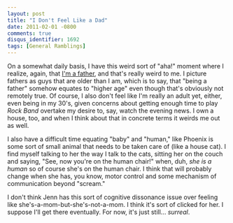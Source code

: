 ```yaml
---
layout: post
title: "I Don't Feel Like a Dad"
date: 2011-02-01 -0800
comments: true
disqus_identifier: 1692
tags: [General Ramblings]
---
```

On a somewhat daily basis, I have this weird sort of "aha!" moment where
I realize, again, that [I'm a
father](/archive/2010/12/01/phoenix-aeralynn-illig.aspx), and that's
really weird to me. I picture fathers as guys that are older than I am,
which is to say, that "being a father" somehow equates to "higher age"
even though that's obviously not remotely true. Of course, I also don't
feel like I'm really an adult yet, either, even being in my 30's, given
concerns about getting enough time to play *Rock Band* overtake my
desire to, say, watch the evening news. I own a house, too, and when I
think about that in concrete terms it weirds me out as well.

I also have a difficult time equating "baby" and "human," like Phoenix
is some sort of small animal that needs to be taken care of (like a
house cat). I find myself talking to her the way I talk to the cats,
sitting her on the couch and saying, "See, now you're on the human
chair!" when, duh, *she is a human* so of course she's on the human
chair. I think that will probably change when she has, you know, motor
control and some mechanism of communication beyond "scream."

I don't think Jenn has this sort of cognitive dissonance issue over
feeling like she's-a-mom-but-she's-not-a-mom. I think it's sort of
clicked for her. I suppose I'll get there eventually. For now, it's just
still... *surreal*.


